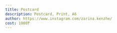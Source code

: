 ```yaml
---
title: Postcard
description: Postcard, Print, А6
author: https://www.instagram.com/zarina.kenzhe/
cost: 1000₸
---
```

